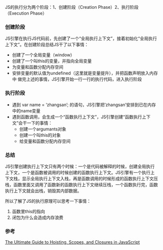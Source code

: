 JS的执行分为两个阶段：1、创建阶段（Creation Phase）2、执行阶段（Execution Phase）
### 创建阶段
JS引擎在执行JS代码前，先创建了一个“全局执行上下文”，接着初始化“全局执行上下文”。在创建阶段总结JS干了以下事情：
* 创建了一个全局变量（window）
* 创建了一个叫this的变量，并指向全局变量
* 为变量和函数分配内存空间
* 安排变量的默认值为undefined（这里就是变量提升），并把函数声明放入内存中
做完上述的事情，JS引擎开始一行一行的执行代码，进入执行阶段

### 执行阶段
* 遇到 var name = ‘zhangsan’; 的语句，JS引擎把’zhangsan’安排到已在内存中的name变量
* 遇到函数调用，会生成一个“函数执行上下文”，JS引擎创建“函数执行上下文”会干一下的事情：
  * 创建一个argumants对象
  * 创建一个叫this的对象
  * 给变量和函数分配内存空间

### 总结
JS引擎创建执行上下文只有两个时候：一个是代码被解释的时候，创建全局执行上下文，一个是函数被调用的时候创建的函数执行上下文。JS引擎有一个执行上下文栈，显示全局执行上下文入栈，再是函数调用的时候形成的函数执行上下文压栈，函数里面又调用了函数新的函数执行上下文继续压栈，一个函数执行完，函数执行上下文就会出栈，销毁其内部数据。

所以了解了JS的执行原理可以思考一下事情：
1. 函数里this的指向
2. 闭包为什么会造成内存浪费

### 参考
[The Ultimate Guide to Hoisting, Scopes, and Closures in JavaScript](https://ui.dev/ultimate-guide-to-execution-contexts-hoisting-scopes-and-closures-in-javascript/?spm=ata.13261165.0.0.2d8e16798YR8lw)
